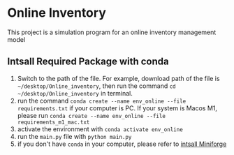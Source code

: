 # Online Inventory
This project is a simulation program for an online inventory management model

## Intsall Required Package with conda
1. Switch to the path of the file. For example, download path of the file is `~/desktop/Online_inventory`, then run the command `cd ~/desktop/Online_inventory` in terminal.
2. run the command `conda create --name env_online --file requirements.txt` if your computer is PC. If your system is Macos M1, please run `conda create --name env_online --file requirements_m1_mac.txt`
3. activate the environment with `conda activate env_online`
4. run the `main.py` file with `python main.py`
5. if you don't have `conda` in your computer, please refer to [intsall Miniforge](https://equatorial-marlin-edd.notion.site/Install-Miniforge-on-Mac-of-M-chips-Windows-ec7d87d8c6494cca83681c5cbf9a3ac4)
